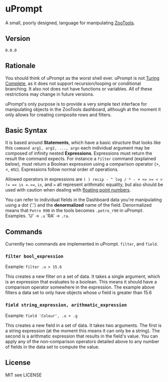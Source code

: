 # uPrompt
A small, poorly designed, language for manipulating [ZooTools](http://tools.zooniverse.org). 

## Version
`0.0.0`

## Rationale
You should think of uPrompt as the worst shell ever. uPrompt is not [Turing Complete](http://en.wikipedia.org/wiki/Turing_completeness), as it does not support recursion/looping or conditional branching. It also not does not have functions or variables. All of these restrictions may change in future versions. 

uPrompt's only purpose is to provide a very simple text interface for manipulating objects in the ZooTools dashboard, although at the moment it only allows for creating composite rows and filters. 

## Basic Syntax
It is based around **Statements**, which have a basic structure that looks like this `command arg1, arg2, ..., argn` each individual argument may be composed of infinity nested **Expressions**. Expressions must return the result the command expects. For instance a `filter` command (explained below), must return a Boolean expression using a comparison operator (>, <, etc). Expressions follow normal order of operations. 

Allowed operators in expressions are `( ) recip - ^ log / * - + <= >= < > != == is =`. `==`, `is`, and `=` all represent arithmatic equality, but also should be used with caution when dealing with [floating point numbers](http://en.wikipedia.org/wiki/Floating_point).

You can refer to individual fields in the Dashboard data you're manipulating using a dot ('.') and the **denormalized** name of the field. Denormalized means that `Petro R90` in the tools becomes `.petro_r90` in uPrompt. Examples. 'U' -> `.u` 'RA' -> `.ra`. 

## Commands 
Currently two commands are implemented in uPrompt. `filter`, and `field`.

### `filter bool_expression`

Example: `filter .u > 15.6`

This creates a new filter on a set of data. It takes a single argument, which is an expression that evaluates to a boolean. This means it should have a comparison operator somewhere in the expression. The example above filters a data set to only have objects whose _u_ field is greater than 15.6

### `field string_expression, arithmatic_expression` 

Example: `field 'Colour', .u + .g`

This creates a new field in a set of data. It takes two arguments. The first is a string expression (at the moment this means it can only be a string). The second is a arithmatic expression that results in the field's value. You can apply any of the non-comparison operators detailed above to any number of fields in the data set to compute the value. 

## License
MIT see LICENSE